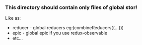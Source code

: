 ### This directory should contain only files of global stor!

Like as:
- reducer - global reducers eg:(combineReducers({...}))
- epic - global epic if you use redux-observable
- etc...
